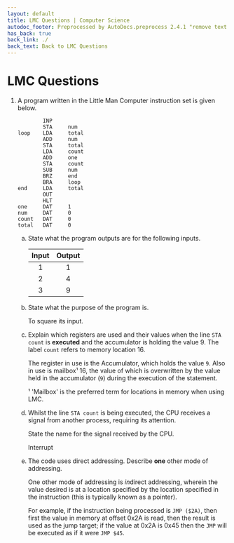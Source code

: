 ```yaml
---
layout: default
title: LMC Questions | Computer Science
autodoc_footer: Preprocessed by AutoDocs.preprocess 2.4.1 "remove text backlinks in index files" ⓒ Starwort, 2020
has_back: true
back_link: ./
back_text: Back to LMC Questions
---
```


<style>
ol ol {
    list-style-type: lower-alpha;
}
ol ol ol {
    list-style-type: lower-roman;
}
ol ol ol ol {
    list-style-type: decimal;
}
li:empty {
   position: absolute !important;
   top: -9999px !important;
   left: -9999px !important;
}
</style>

# LMC Questions

1. A program written in the Little Man Computer instruction set is given below.

    ```LMC
            INP
            STA     num
    loop    LDA     total
            ADD     num
            STA     total
            LDA     count
            ADD     one
            STA     count
            SUB     num
            BRZ     end
            BRA     loop
    end     LDA     total
            OUT
            HLT
    one     DAT     1
    num     DAT     0
    count   DAT     0
    total   DAT     0
    ```

    1. State what the program outputs are for the following inputs.

        Input | Output
        :---: | :----:
        1     | 1
        2     | 4
        3     | 9
    2. State what the purpose of the program is.

        To square its input.
    3. Explain which registers are used and their values when the line `STA count` is **executed** and the accumulator is holding the value 9. The label `count` refers to memory location 16.

        The register in use is the Accumulator, which holds the value `9`. Also in use is mailbox¹ 16, the value of which is overwritten by the value held in the accumulator (`9`) during the execution of the statement.

        ¹ 'Mailbox' is the preferred term for locations in memory when using LMC.

    4. Whilst the line `STA count` is being executed, the CPU receives a signal from another process, requiring its attention.

        State the name for the signal received by the CPU.

        Interrupt
    5. The code uses direct addressing. Describe **one** other mode of addressing.

        One other mode of addressing is *in*direct addressing, wherein the value desired is at a location specified by the location specified in the instruction (this is typically known as a pointer).

        For example, if the instruction being processed is `JMP ($2A)`, then first the value in memory at offset 0x2A is read, then the result is used as the jump target; if the value at 0x2A is 0x45 then the `JMP` will be executed as if it were `JMP $45`.
